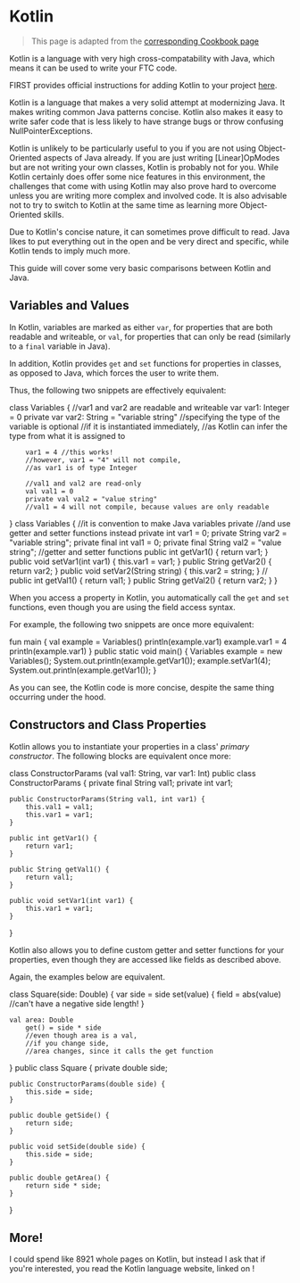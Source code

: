 # Kotlin

> This page is adapted from the
> [corresponding Cookbook page](https://cookbook.dairy.foundation/misc/why_kotlin/why_kotlin.html)

Kotlin is a language with very high cross-compatability with Java, 
which means it can be used to write your FTC code.

FIRST provides official instructions for adding Kotlin to your project 
[here](https://ftc-docs.firstinspires.org/en/latest/programming_resources/shared/installing_kotlin/Installing-Kotlin.html).

Kotlin is a language that makes a very solid attempt at modernizing Java. 
It makes writing common Java patterns concise. 
Kotlin also makes it easy to write safer code that is less likely to have strange bugs 
or throw confusing NullPointerExceptions.

Kotlin is unlikely to be particularly useful to you 
if you are not using Object-Oriented aspects of Java already. 
If you are just writing [Linear]OpModes but are not writing your own classes, 
Kotlin is probably not for you. 
While Kotlin certainly does offer some nice features in this environment, 
the challenges that come with using Kotlin may also prove hard to overcome 
unless you are writing more complex and involved code. 
It is also advisable not to try to switch to Kotlin 
at the same time as learning more Object-Oriented skills.

Due to Kotlin's concise nature, 
it can sometimes prove difficult to read. 
Java likes to put everything out in the open and be very direct and specific, 
while Kotlin tends to imply much more.

This guide will cover some very basic comparisons between Kotlin and Java.

## Variables and Values

In Kotlin, variables are marked as either 
`var`, for properties that are both readable and writeable,
or `val`, for properties that can only be read 
(similarly to a `final` variable in Java).

In addition, Kotlin provides `get` and `set` functions 
for properties in classes, as opposed to Java,
which forces the user to write them.

Thus, the following two snippets are effectively equivalent:

<tabs group="vars-vals">
<tab title="Kotlin" group="vars-vals">
<code-block lang="kotlin">
class Variables {
        //var1 and var2 are readable and writeable
        var var1: Integer = 0 
        private var var2: String = "variable string" 
        //specifying the type of the variable is optional
        //if it is instantiated immediately,
        //as Kotlin can infer the type from what it is assigned to

        var1 = 4 //this works!
        //however, var1 = "4" will not compile,
        //as var1 is of type Integer

        //val1 and val2 are read-only
        val val1 = 0
        private val val2 = "value string"
        //val1 = 4 will not compile, because values are only readable
}
</code-block>
</tab>
<tab title="Java" group="vars-vals">
<code-block lang="java">
class Variables {
        //it is convention to make Java variables private 
        //and use getter and setter functions instead
        private int var1 = 0;
        private String var2 = "variable string";
        private final int val1 = 0;
        private final String val2 = "value string";
        //getter and setter functions
        public int getVar1() {
            return var1;
        }
        public void setVar1(int var1) {
            this.var1 = var1;
        }
        public String getVar2() {
            return var2;
        }
        public void setVar2(String string) {
            this.var2 = string;
        }
        //
        public int getVal1() {
            return val1;
        }
        public String getVal2() {
            return var2;
        }
}
</code-block>
</tab>
</tabs>

When you access a property in Kotlin, 
you automatically call the `get` and `set` functions,
even though you are using the field access syntax.

For example, the following two snippets are once more equivalent:

<tabs group="vars-vals-2">
<tab title="Kotlin" group="vars-vals-2">
<code-block lang="kotlin">
fun main {
    val example = Variables()
    println(example.var1)
    example.var1 = 4
    println(example.var1)
}
</code-block>
</tab>
<tab title="Java" group="vars-vals-2">
<code-block lang="java">
public static void main() {
    Variables example = new Variables();
    System.out.println(example.getVar1());
    example.setVar1(4);
    System.out.println(example.getVar1());
}
</code-block>
</tab>
</tabs>

As you can see, the Kotlin code is more concise,
despite the same thing occurring under the hood.

## Constructors and Class Properties

Kotlin allows you to instantiate your properties in a class' *primary constructor*.
The following blocks are equivalent once more:

<tabs group="constructors">
<tab title="Kotlin" group="constructors">
<code-block lang="kotlin">
class ConstructorParams (val val1: String, var var1: Int)
</code-block>
</tab>
<tab title="Java" group="constructors">
<code-block lang="java">
public class ConstructorParams {
    private final String val1;
    private int var1;

    public ConstructorParams(String val1, int var1) {
        this.val1 = val1;
        this.var1 = var1;
    }
    
    public int getVar1() {
        return var1;
    }
    
    public String getVal1() {
        return val1;
    }
    
    public void setVar1(int var1) {
        this.var1 = var1;
    }
}
</code-block>
</tab>
</tabs>

Kotlin also allows you to define custom 
getter and setter functions for your properties,
even though they are accessed like fields as described above.

Again, the examples below are equivalent.

<tabs group="vars-vals">
<tab title="Kotlin" group="vars-vals-2">
<code-block lang="kotlin">
class Square(side: Double) {
    var side = side
        set(value) {
            field = abs(value) 
            //can't have a negative side length!
        }

    val area: Double 
        get() = side * side 
        //even though area is a val,
        //if you change side, 
        //area changes, since it calls the get function
}
</code-block>
</tab>
<tab title="Java" group="vars-vals-2">
<code-block lang="java">
public class Square {
    private double side;

    public ConstructorParams(double side) {
        this.side = side;
    }
    
    public double getSide() {
        return side;
    }
    
    public void setSide(double side) {
        this.side = side;
    }
    
    public double getArea() {
        return side * side;
    }
}
</code-block>
</tab>
</tabs>

## More!

I could spend like 8921 whole pages on Kotlin, 
but instead I ask that if you're interested,
you read the Kotlin language website,
linked on [](Landing.topic)!